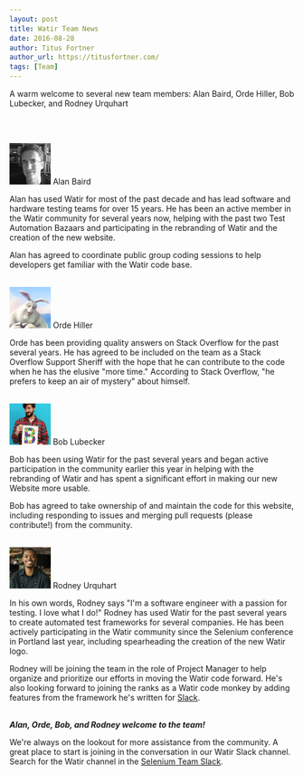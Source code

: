 ```yaml
---
layout: post
title: Watir Team News
date: 2016-08-28
author: Titus Fortner
author_url: https://titusfortner.com/
tags: [Team]
---
```

A warm welcome to several new team members: 
Alan Baird, Orde Hiller, Bob Lubecker, and Rodney Urquhart
<!--more-->
<br/><br/>

<img src="/images/contributors/alan.png" alt="Alan"/> Alan Baird

Alan has used Watir for most of the past decade and has lead software and hardware 
testing teams for over 15 years. He has been an active member in 
the Watir community for several years now, helping with the 
past two Test Automation Bazaars and participating in 
the rebranding of Watir and the creation of the new website.

Alan has agreed to coordinate public group coding sessions to help developers get 
familiar with the Watir code base.
<br/><br/>

<img src="/images/contributors/orde.png" alt="Orde"/> Orde Hiller

Orde has been providing quality answers on Stack Overflow for the past several years.
He has agreed to be included on the team as a Stack Overflow Support Sheriff
with the hope that he can contribute to the code when he has the elusive "more time."
According to Stack Overflow, "he prefers to keep an air of mystery" about himself.
<br/><br/>

<img src="/images/contributors/bob.png" alt="Orde"/> Bob Lubecker

Bob has been using Watir for the past several years and began active participation in
the community earlier this year in helping with the rebranding of Watir and 
has spent a significant effort in making our new Website more usable.

Bob has agreed to take ownership of and maintain the code for this website, including
responding to issues and merging pull requests (please contribute!) from the community.
<br/><br/>

<img src="/images/contributors/rodney.jpg" alt="Rodney"/> Rodney Urquhart

In his own words, Rodney says "I'm a software engineer with a passion for testing. I love what I do!" 
Rodney has used Watir for the past several years to create automated test frameworks
for several companies. He has been actively participating in the Watir community
since the Selenium conference in Portland last year, including spearheading the 
creation of the new Watir logo.

Rodney will be joining the team in the role of Project Manager to help organize and
prioritize our efforts in moving the Watir code forward. He's also looking forward
to joining the ranks as a Watir code monkey by adding features from the framework he's 
written for <a href="https://slack.com/">Slack</a>. 
<br/><br/>

<strong><em>Alan, Orde, Bob, and Rodney welcome to the team!</em></strong>

We're always on the lookout for more assistance from the community. A great place
to start is joining in the conversation in our Watir Slack channel. Search for the
Watir channel in the <a href="https://seleniumhq.herokuapp.com/">Selenium Team Slack</a>.

